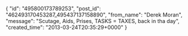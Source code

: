  {
   "id": "495800173789253",
   "post_id": "462493170453287_495437137158890",
   "from_name": "Derek Moran",
   "message": "Scutage, Aids, Prises, TASKS = TAXES, back in tha day",
   "created_time": "2013-03-24T20:35:29+0000"
 }
